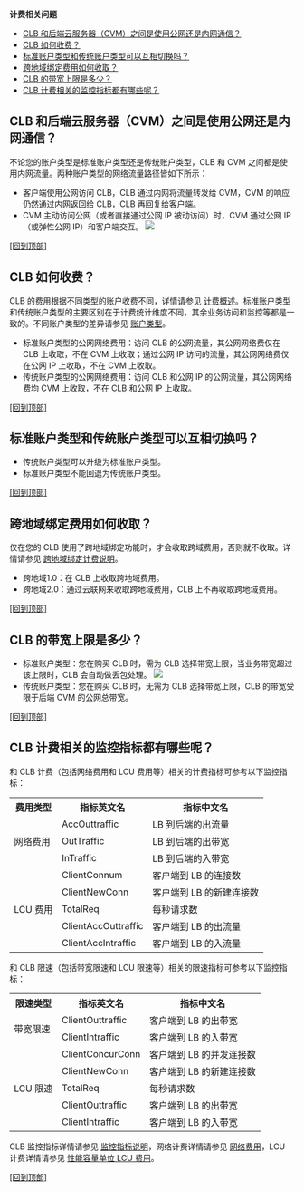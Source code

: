 [](id:6)
**计费相关问题**
- [CLB 和后端云服务器（CVM）之间是使用公网还是内网通信？](#1)
- [CLB 如何收费？](#2)
- [标准账户类型和传统账户类型可以互相切换吗？](#3)
- [跨地域绑定费用如何收取？](#4)
- [CLB 的带宽上限是多少？](#5)
- [CLB 计费相关的监控指标都有哪些呢？](#7)


[](id:1)
## CLB 和后端云服务器（CVM）之间是使用公网还是内网通信？
不论您的账户类型是标准账户类型还是传统账户类型，CLB 和 CVM 之间都是使用内网流量。两种账户类型的网络流量路径皆如下所示：
- 客户端使用公网访问 CLB，CLB 通过内网将流量转发给 CVM，CVM 的响应仍然通过内网返回给 CLB，CLB 再回复给客户端。
- CVM 主动访问公网（或者直接通过公网 IP 被动访问）时，CVM 通过公网 IP（或弹性公网 IP）和客户端交互。
![](https://main.qcloudimg.com/raw/5d4c5d1fb4214a494e3fb0d5fa20cb6f.png)

[[回到顶部]](#6)


[](id:2)
## CLB 如何收费？
CLB 的费用根据不同类型的账户收费不同，详情请参见 [计费概述](https://cloud.tencent.com/document/product/214/42934)。标准账户类型和传统账户类型的主要区别在于计费统计维度不同，其余业务访问和监控等都是一致的。不同账户类型的差异请参见 [账户类型](https://cloud.tencent.com/document/product/1199/49090)。
- 标准账户类型的公网网络费用：访问 CLB 的公网流量，其公网网络费仅在 CLB 上收取，不在 CVM 上收取；通过公网 IP 访问的流量，其公网网络费仅在公网 IP 上收取，不在 CVM 上收取。
- 传统账户类型的公网网络费用：访问 CLB 和公网 IP 的公网流量，其公网网络费均 CVM 上收取，不在 CLB 和公网 IP 上收取。

[[回到顶部]](#6)


[](id:3)
## 标准账户类型和传统账户类型可以互相切换吗？
- 传统账户类型可以升级为标准账户类型。
- 标准账户类型不能回退为传统账户类型。

[[回到顶部]](#6)


[](id:4)
## 跨地域绑定费用如何收取？
仅在您的 CLB 使用了跨地域绑定功能时，才会收取跨域费用，否则就不收取。详情请参见 [跨地域绑定计费说明](https://cloud.tencent.com/document/product/214/42936)。
- 跨地域1.0：在 CLB 上收取跨地域费用。
- 跨地域2.0：通过云联网来收取跨地域费用，CLB 上不再收取跨地域费用。

[[回到顶部]](#6)


[](id:5)
## CLB 的带宽上限是多少？
- 标准账户类型：您在购买 CLB 时，需为 CLB 选择带宽上限，当业务带宽超过该上限时，CLB 会自动做丢包处理。
![](https://main.qcloudimg.com/raw/976ef8a0ac63b4dddfc0136808b79dea.png)
- 传统账户类型：您在购买 CLB 时，无需为 CLB 选择带宽上限，CLB 的带宽受限于后端 CVM 的公网总带宽。

[[回到顶部]](#6)

## CLB 计费相关的监控指标都有哪些呢？[](id:7)
和 CLB 计费（包括网络费用和 LCU 费用等）相关的计费指标可参考以下监控指标：
<table>
<tr>
<th>费用类型</th>
<th>指标英文名</th>
<th>指标中文名</th>
</tr>
<tr>
<td rowspan="3">网络费用</td>
<td>AccOuttraffic</td>
<td>LB 到后端的出流量</td>
</tr>
<tr>
<td>OutTraffic</td>
<td>LB 到后端的出带宽</td>
</tr>
<tr>
<td>InTraffic</td>
<td>LB 到后端的入带宽</td>
</tr>
<tr>
<td rowspan="5">LCU 费用</td>
<td>ClientConnum</td>
<td>客户端到 LB 的连接数</td>
</tr>
<tr>
<td>ClientNewConn</td>
<td>客户端到 LB 的新建连接数</td>
</tr>
<tr>
<td>TotalReq</td>
<td>每秒请求数</td>
</tr>
<tr>
<td>ClientAccOuttraffic</td>
<td>客户端到 LB 的出流量</td>
</tr>
<tr>
<td>ClientAccIntraffic</td>
<td>客户端到 LB 的入流量</td>
</tr>
</table>

和 CLB 限速（包括带宽限速和 LCU 限速等）相关的限速指标可参考以下监控指标：
<table>
<tr>
<th>限速类型</th>
<th>指标英文名</th>
<th>指标中文名</th>
</tr>
<tr>
<td rowspan="2">带宽限速</td>
<td>ClientOuttraffic</td>
<td>	客户端到 LB 的出带宽</td>
</tr>
<tr>
<td>ClientIntraffic</td>
<td>客户端到 LB 的入带宽</td>
</tr>
<tr>
<td rowspan="5">LCU 限速</td>
<td>ClientConcurConn</td>
<td>客户端到 LB 的并发连接数</td>
</tr>
<tr>
<td>ClientNewConn</td>
<td>客户端到 LB 的新建连接数</td>
</tr>
<tr>
<td>TotalReq</td>
<td>每秒请求数</td>
</tr>
<tr>
<td>ClientOuttraffic</td>
<td>	客户端到 LB 的出带宽</td>
</tr>
<tr>
<td>ClientIntraffic</td>
<td>客户端到 LB 的入带宽</td>
</tr>
</table>
CLB 监控指标详情请参见 <a href="https://cloud.tencent.com/document/product/214/34276">监控指标说明</a>，网络计费详情请参见 <a href="https://cloud.tencent.com/document/product/214/42935">网络费用</a>，LCU 计费详情请参见 <a href="https://cloud.tencent.com/document/product/214/58387">性能容量单位 LCU 费用</a>。

[[回到顶部]](#6) 

